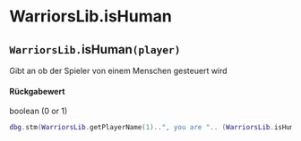 # WarriorsLib.isHuman

## `WarriorsLib.`isHuman`(player)`

Gibt an ob der Spieler von einem Menschen gesteuert wird

#### Rückgabewert

boolean (0 or 1)

```lua
dbg.stm(WarriorsLib.getPlayerName(1)..", you are ".. (WarriorsLib.isHuman(1) == 1 and "a Human" or "an AI"))
```
